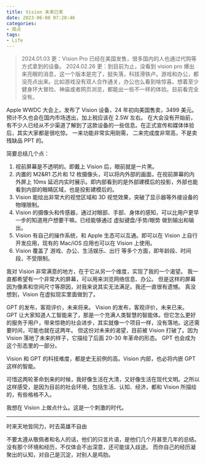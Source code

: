 ```yaml
---
title: Vision 未来已来
date: 2023-06-08 07:20:46
categories:
- 观点
tags:
- Life
---
```


> 2024.01.03 更：Vision Pro 已经在美国发售，很多国内的人也通过代购等方式拿到的设备。
> 2024.02.26 更：到目前为止，没看到 vision pro 爆出来亮眼的消息，这一个版本是完了，挺失落，科技滑铁卢。游戏和办公，都没亮点出来。比如游戏没有双人合作通关，办公也么看到啥惊喜。想着至少健身环大冒险、神庙或者网页浏览，都能出一些不一样的体验。目前看完全没有。

Apple WWDC 大会上，发布了 Vision 设备，24 年初向美国售卖，3499 美元。预计不久也会在国内市场透出，加上税应该在 2.5W 左右。
在大会没有开始前，有不少人已经从不少渠道了解到了这款设备的一些信息。在正式宣传和媒体体验后，其实大家都是很吃惊。
一来功能非常实用刚需，
二来完成度非常高，不是卖残缺品 PPT 的。

简要总结几个点：

1. 视前屏幕是不透明的。即戴上 Vision 后，眼前就是一片黑。
2. 内置的 M2&R1 芯片和 12 枚摄像头，可以将内外部的画面，在视前屏幕的内外屏上 10ms 延迟内实时展示。即内部看到的是外部建模后的投影，外部也能看到内部的眼睛区域，也是投影建模后的。
3. Vision 能绘出非常大的视觉区域和 3D 视觉效果，突破了显示器等外接设备的物理限制。
4. Vision 的摄像头和传感器，通过对眼部、手部、身体的感知，可以比用户更早一步的知道用户想要干嘛。已经能够通过 虚拟键盘/手势/眼势 做到输出和输出。
5. Vision 有自己的操作系统，和 Apple 生态可以互通。即可以在 Vision 上自行开发应用，现有的 Mac/iOS 应用也可以在 Vision 上使用。
6. Vision 覆盖了 游戏、办公、生活娱乐、出行 等多个方面，即年龄段、时间段，不受限制。

我对 Vision 非常满意的地方，在于它从另一个维度，实现了我的一个渴望。
我一直都希望有一个非常大的屏幕，可以用来浏览网络信息、办公。
但是这样的屏幕因为像素和空间尺寸等原因，对我来说其实无法满足。我还一直很有遗憾。
真没想到，Vision 在虚拟现实里面做到了。

<!-- more -->

GPT 的发布，客观评价，未来将来。
Vision 的发布，客观评价，未来已来。
GPT 让大家知道人工智能来了，那是一个充满人类智慧的智能体。但它怎么更好的服务于用户，带来惊艳的社会进步，其实就像一个项目一样，没有落地。这还需要时间，可能也就在这两年。
但这份对未来的渴望，目前被 Vision 打破了。因为 Vision 落地了未来的样子，它描绘了后面 20-30 年革命的形态。
GPT 也会成为这个形态里的一部分。

Vision 和 GPT 的科技难度，都是史无前例的高。Vision 内部，也必将内嵌 GPT 这样的智能。

可惜这两轮革命到来的时候，我好像生活在大清，又好像生活在现代文明。之所以这样感受，是因为目前的社会环境，包括生活、认知、经济，都和 Vision 所描绘的，有些格格不入。

我想在 Vision 上做点什么。这是一个刺激的时代。

---- 

时来天地皆同力，时去英雄不自由

不要太遵从敬佩者和名人的话，他们的只言片语，是他们几个月甚至几年的总结。没有那个环境和经历，不仅体会不出深意，还可能误入歧途。
而你自己的经历凝聚出的认知，对自己是沉淀，对别人是鸡肋。
